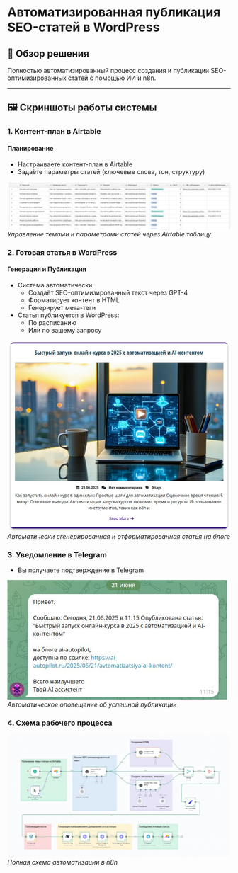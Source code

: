# Автоматизированная публикация SEO-статей в WordPress

## 📌 Обзор решения
Полностью автоматизированный процесс создания и публикации SEO-оптимизированных статей с помощью ИИ и n8n.

---

## 🖼️ Скриншоты работы системы

### 1. Контент-план в Airtable
#### **Планирование**  
   - Настраиваете контент-план в Airtable
   - Задаёте параметры статей (ключевые слова, тон, структуру)

![Контент-план](ContentPlan(1).jpg)  
*Управление темами и параметрами статей через Airtable таблицу*

### 2. Готовая статья в WordPress
#### **Генерация и Публикация**  
   - Система автоматически:
     - Создаёт SEO-оптимизированный текст через GPT-4
     - Форматирует контент в HTML
     - Генерирует мета-теги
   - Статья публикуется в WordPress:
     - По расписанию
     - Или по вашему запросу

![Пример статьи](WordpressArticle(1).jpg)  
*Автоматически сгенерированная и отформатированная статья на блоге*

### 3. Уведомление в Telegram
  - Вы получаете подтверждение в Telegram
  
![Telegram уведомление](MessageTelegramm(1).jpg)  
*Автоматическое оповещение об успешной публикации*

### 4. Схема рабочего процесса
![Workflow](Workflow.jpg)  
*Полная схема автоматизации в n8n*

